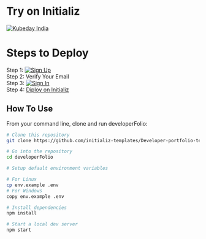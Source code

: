# Try on Initializ
[![Kubeday India](https://res.cloudinary.com/daosik5yi/image/upload/f_auto,q_auto/pntsnjpa1sxbc2d02q9n)](http://localhost:3000/create-app/?clone=https://github.com/initializ-templates/Developer-portfolio-template&repo_name=Developer-portfolio-template&description=♾️%20customizable%20Developer%20Portfolio%20Template&github=true)

# Steps to Deploy
 Step 1: [![Sign Up](https://res.cloudinary.com/dd4xje8fc/image/upload/v1717773727/image_1_eaxyhp.png)](https://console.initializ.ai/register/)<br>
 Step 2: Verify Your Email<br>
 Step 3: [![Sign In](https://res.cloudinary.com/dd4xje8fc/image/upload/v1717773726/image_2_pi56ah.png)](https://console.initializ.ai/login/)<br>
 Step 4: [Diploy on Initializ](https://console.initializ.ai/create-app/?clone=https://github.com/initializ-templates/Developer-portfolio-template&repo_name=Developer-portfolio-template&description=♾️%20customizable%20Developer%20Portfolio%20Template&github=true)


## How To Use 

From your command line, clone and run developerFolio:

```bash
# Clone this repository
git clone https://github.com/initializ-templates/Developer-portfolio-template.git

# Go into the repository
cd developerFolio

# Setup default environment variables

# For Linux
cp env.example .env
# For Windows
copy env.example .env

# Install dependencies
npm install

# Start a local dev server
npm start
```
